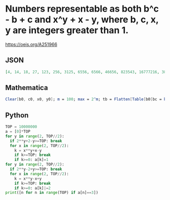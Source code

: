 # Numbers representable as both b^c \- b \+ c and x^y \+ x \- y, where b, c, x, y are integers greater than 1\.
https://oeis.org/A251966
## JSON
```JSON
[4, 14, 18, 27, 123, 256, 3125, 6556, 6566, 46656, 823543, 16777216, 387420489, 10000000000, 285311670611, 8916100448256, 95367431640610, 95367431640640, 302875106592253, 11112006825558016, 437893890380859375, 18446744073709551616, 827240261886336764177]
```
## Mathematica
```Mathematica
Clear[b0, c0, x0, y0]; m = 100; max = 2^m; tb = Flatten[Table[b0[bc = b^c - b + c ] = b; c0[bc] = c; bc, {b, 2, m}, {c, 2, m}]]; tx = Flatten[Table[x0[xy = x^y + x - y] = x; y0[xy] = y; xy, {x, 2, m}, {y, 2, m}]]; inter = Intersection[Select[tb, # <= max &], Select[tx, # <= max &]]; Table[Print[n = inter[[k]], " b = ", b0[n], " c = ", c0[n], " x = ", x0[n], " y = ", y0[n]]; n, {k, Length[inter]}] (* _Jean-François Alcover_, Mar 23 2015 *)
```
## Python
```Python
TOP = 10000000
a = [0]*TOP
for y in range(2, TOP//2):
  if 2**y+2-y>=TOP: break
  for x in range(2, TOP//2):
    k = x**y+x-y
    if k>=TOP: break
    if k>=0: a[k]=1
for y in range(2, TOP//2):
  if 2**y-2+y>=TOP: break
  for x in range(2, TOP//2):
    k = x**y-x+y
    if k>=TOP: break
    if k>=0: a[k]|=2
print([n for n in range(TOP) if a[n]==3])
```
